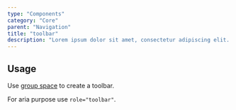 ```yaml
---
type: "Components"
category: "Core"
parent: "Navigation"
title: "toolbar"
description: "Lorem ipsum dolor sit amet, consectetur adipiscing elit. Nunc tempus laoreet leo sit amet iaculis."
---
```


## Usage

Use [group space](/components/core/group/content#space) to create a toolbar.

For aria purpose use `role="toolbar"`.

<demo>
  <demovanilla src="vanilla/components/addons/toolbar">
  </demovanilla>
</demo>
